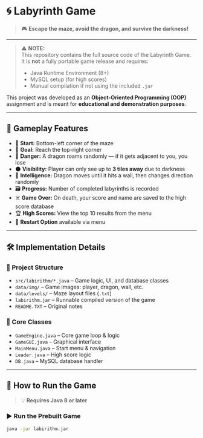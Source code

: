 # 🌀 Labyrinth Game

> 🎮 **Escape the maze, avoid the dragon, and survive the darkness!**

---

> ⚠️ **NOTE:**  
> This repository contains the full source code of the Labyrinth Game.  
> It is **not** a fully portable game release and requires:
>
> - Java Runtime Environment (8+)
> - MySQL setup (for high scores)
> - Manual compilation if not using the included `.jar`

This project was developed as an **Object-Oriented Programming (OOP)** assignment and is meant for **educational and demonstration purposes**.

---

## 🧩 Gameplay Features

- 🧍 **Start:** Bottom-left corner of the maze  
- 🏁 **Goal:** Reach the top-right corner  
- 🐉 **Danger:** A dragon roams randomly — if it gets adjacent to you, you lose  
- 🌑 **Visibility:** Player can only see up to **3 tiles away** due to darkness  
- 🧠 **Intelligence:** Dragon moves until it hits a wall, then changes direction randomly  
- 🗃️ **Progress:** Number of completed labyrinths is recorded  
- ☠️ **Game Over:** On death, your score and name are saved to the high score database  
- 🏆 **High Scores:** View the top 10 results from the menu  
- 🔄 **Restart Option** available via menu

---

## 🛠 Implementation Details

### 📁 Project Structure
- `src/labirithm/*.java` – Game logic, UI, and database classes
- `data/img/` – Game images: player, dragon, wall, etc.
- `data/levels/` – Maze layout files (`.txt`)
- `labirithm.jar` – Runnable compiled version of the game
- `README.TXT` – Original notes

### 🧱 Core Classes
- `GameEngine.java` – Core game loop & logic
- `GameGUI.java` – Graphical interface
- `MainMenu.java` – Start menu & navigation
- `Leader.java` – High score logic
- `DB.java` – MySQL database handler

---

## 🚀 How to Run the Game

> 💡 **Requires Java 8 or later**

### ▶️ Run the Prebuilt Game
```bash
java -jar labirithm.jar

